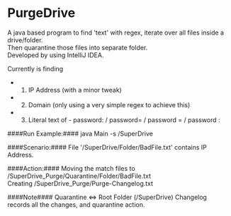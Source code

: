 # PurgeDrive

A java based program to find 'text' with regex, iterate over all files inside a drive/folder.<br/>
Then quarantine those files into separate folder.<br/>
Developed by using IntelliJ IDEA.<br/>

Currently is finding
* 1. IP Address (with a minor tweak)
* 2. Domain (only using a very simple regex to achieve this)
* 3. Literal text of - password: / password= / password = / password :

####Run Example:####
java Main -s /SuperDrive<br/>

####Scenario:####
File '/SuperDrive/Folder/BadFile.txt' contains IP Address.<br/>

####Action:####
Moving the match files to /SuperDrive_Purge/Quarantine/Folder/BadFile.txt<br/>
Creating /SuperDrive_Purge/Purge-Changelog.txt<br/>

####Note####
Quarantine <=> Root Folder (/SuperDrive)
Changelog records all the changes, and quarantine action.


